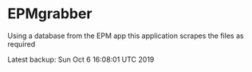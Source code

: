 # EPMgrabber
Using a database from the EPM app this application scrapes the files as required


Latest backup: Sun Oct 6 16:08:01 UTC 2019
